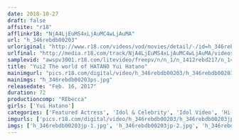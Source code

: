 ```yaml
---
date: 2018-10-27
draft: false
affsite: "r18"
afflinkr18: "NjA4LjEuMS4xLjAuMC4wLjAuMA"
url: "h_346rebdb00203"
urloriginal: "http://www.r18.com/videos/vod/movies/detail/-/id=h_346rebdb00203"
urlfinal: "http://media.r18.com/track/NjA4LjEuMS4xLjAuMC4wLjAuMA/videos/vod/movies/detail/-/id=h_346rebdb00203"
samplevid: "awspv3001.r18.com/litevideo/freepv/n/n_1/n_1412rebd217/n_1412rebd217_dmb_w.mp4"
title: "Yui2 The world of HATANO Yui Hatano"
mainimgurl: "pics.r18.com/digital/video/h_346rebdb00203/h_346rebdb00203ps.jpg"
mainimgs: "h_346rebdb00203ps.jpg"
releasedate: "Feb. 16, 2017"
duration: 72
productioncomp: "REbecca"
girls: ['Yui Hatano']
categories: ['Featured Actress', 'Idol & Celebrity', 'Idol Video', 'Hi-Def']
imgurls: ['pics.r18.com/digital/video/h_346rebdb00203/h_346rebdb00203jp-1.jpg', 'pics.r18.com/digital/video/h_346rebdb00203/h_346rebdb00203jp-2.jpg', 'pics.r18.com/digital/video/h_346rebdb00203/h_346rebdb00203jp-3.jpg', 'pics.r18.com/digital/video/h_346rebdb00203/h_346rebdb00203jp-4.jpg', 'pics.r18.com/digital/video/h_346rebdb00203/h_346rebdb00203jp-5.jpg', 'pics.r18.com/digital/video/h_346rebdb00203/h_346rebdb00203jp-6.jpg', 'pics.r18.com/digital/video/h_346rebdb00203/h_346rebdb00203jp-7.jpg', 'pics.r18.com/digital/video/h_346rebdb00203/h_346rebdb00203jp-8.jpg', 'pics.r18.com/digital/video/h_346rebdb00203/h_346rebdb00203jp-9.jpg', 'pics.r18.com/digital/video/h_346rebdb00203/h_346rebdb00203jp-10.jpg', 'pics.r18.com/digital/video/h_346rebdb00203/h_346rebdb00203jp-11.jpg', 'pics.r18.com/digital/video/h_346rebdb00203/h_346rebdb00203jp-12.jpg', 'pics.r18.com/digital/video/h_346rebdb00203/h_346rebdb00203jp-13.jpg', 'pics.r18.com/digital/video/h_346rebdb00203/h_346rebdb00203jp-14.jpg', 'pics.r18.com/digital/video/h_346rebdb00203/h_346rebdb00203jp-15.jpg', 'pics.r18.com/digital/video/h_346rebdb00203/h_346rebdb00203jp-16.jpg', 'pics.r18.com/digital/video/h_346rebdb00203/h_346rebdb00203jp-17.jpg', 'pics.r18.com/digital/video/h_346rebdb00203/h_346rebdb00203jp-18.jpg', 'pics.r18.com/digital/video/h_346rebdb00203/h_346rebdb00203jp-19.jpg', 'pics.r18.com/digital/video/h_346rebdb00203/h_346rebdb00203jp-20.jpg']
imgs: ['h_346rebdb00203jp-1.jpg', 'h_346rebdb00203jp-2.jpg', 'h_346rebdb00203jp-3.jpg', 'h_346rebdb00203jp-4.jpg', 'h_346rebdb00203jp-5.jpg', 'h_346rebdb00203jp-6.jpg', 'h_346rebdb00203jp-7.jpg', 'h_346rebdb00203jp-8.jpg', 'h_346rebdb00203jp-9.jpg', 'h_346rebdb00203jp-10.jpg', 'h_346rebdb00203jp-11.jpg', 'h_346rebdb00203jp-12.jpg', 'h_346rebdb00203jp-13.jpg', 'h_346rebdb00203jp-14.jpg', 'h_346rebdb00203jp-15.jpg', 'h_346rebdb00203jp-16.jpg', 'h_346rebdb00203jp-17.jpg', 'h_346rebdb00203jp-18.jpg', 'h_346rebdb00203jp-19.jpg', 'h_346rebdb00203jp-20.jpg']
---
```

